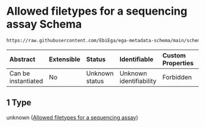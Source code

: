 # Allowed filetypes for a sequencing assay Schema

```txt
https://raw.githubusercontent.com/EbiEga/ega-metadata-schema/main/schemas/EGA.assay.json#/allOf/1
```



| Abstract            | Extensible | Status         | Identifiable            | Custom Properties | Additional Properties | Access Restrictions | Defined In                                                                 |
| :------------------ | :--------- | :------------- | :---------------------- | :---------------- | :-------------------- | :------------------ | :------------------------------------------------------------------------- |
| Can be instantiated | No         | Unknown status | Unknown identifiability | Forbidden         | Allowed               | none                | [EGA.assay.json\*](../../../schemas/EGA.assay.json "open original schema") |

## 1 Type

unknown ([Allowed filetypes for a sequencing assay](ega-11-allof-allowed-filetypes-for-a-sequencing-assay.md))

